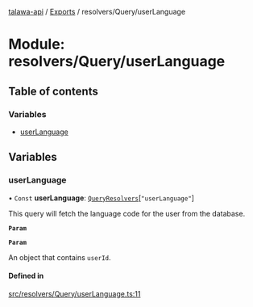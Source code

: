 [talawa-api](../README.md) / [Exports](../modules.md) / resolvers/Query/userLanguage

# Module: resolvers/Query/userLanguage

## Table of contents

### Variables

- [userLanguage](resolvers_Query_userLanguage.md#userlanguage)

## Variables

### userLanguage

• `Const` **userLanguage**: [`QueryResolvers`](types_generatedGraphQLTypes.md#queryresolvers)[``"userLanguage"``]

This query will fetch the language code for the user from the database.

**`Param`**

**`Param`**

An object that contains `userId`.

#### Defined in

[src/resolvers/Query/userLanguage.ts:11](https://github.com/PalisadoesFoundation/talawa-api/blob/3a8a11a/src/resolvers/Query/userLanguage.ts#L11)
